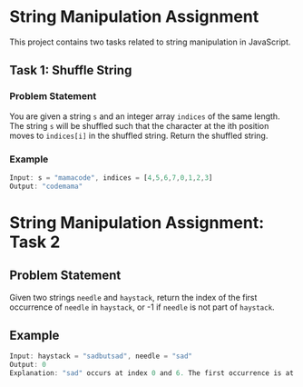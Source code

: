 # String Manipulation Assignment

This project contains two tasks related to string manipulation in JavaScript.

## Task 1: Shuffle String

### Problem Statement

You are given a string `s` and an integer array `indices` of the same length. The string `s` will be shuffled such that the character at the ith position moves to `indices[i]` in the shuffled string. Return the shuffled string.

### Example

```javascript
Input: s = "mamacode", indices = [4,5,6,7,0,1,2,3]
Output: "codemama"
```
# String Manipulation Assignment: Task 2

## Problem Statement

Given two strings `needle` and `haystack`, return the index of the first occurrence of `needle` in `haystack`, or -1 if `needle` is not part of `haystack`.

## Example

```javascript
Input: haystack = "sadbutsad", needle = "sad"
Output: 0
Explanation: "sad" occurs at index 0 and 6. The first occurrence is at index 0, so we return 0.
```